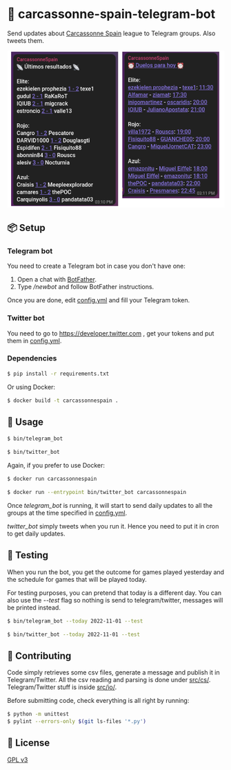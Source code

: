# 🤖 carcassonne-spain-telegram-bot
Send updates about [Carcassonne Spain](https://carcassonnespain.es/) league to Telegram groups. Also tweets them.

![Bot demo](img/demo.png)

## 📦 Setup

### Telegram bot

You need to create a Telegram bot in case you don't have one:

1. Open a chat with [BotFather](https://t.me/BotFather).
2. Type */newbot* and follow BotFather instructions.

Once you are done, edit [config.yml](config.yml) and fill your Telegram token.

### Twitter bot

You need to go to https://developer.twitter.com , get your tokens and put them in [config.yml](config.yml).

### Dependencies

```bash
$ pip install -r requirements.txt
```

Or using Docker:

```bash
$ docker build -t carcassonnespain .
```

## 🚀 Usage

```bash
$ bin/telegram_bot
```

```bash
$ bin/twitter_bot
```

Again, if you prefer to use Docker:

```bash
$ docker run carcassonnespain
```

```bash
$ docker run --entrypoint bin/twitter_bot carcassonnespain 
```

Once *telegram_bot* is running, it will start to send daily updates to all the groups at the time specified in [config.yml](config.yml).

*twitter_bot* simply tweets when you run it. Hence you need to put it in cron to get daily updates.

## 🧪 Testing

When you run the bot, you get the outcome for games played yesterday and the schedule for games that will be played today.

For testing purposes, you can pretend that today is a different day. You can also use the *--test* flag so nothing is send to telegram/twitter, messages will be printed instead.

```bash
$ bin/telegram_bot --today 2022-11-01 --test
```

```bash
$ bin/twitter_bot --today 2022-11-01 --test
```

## 👷 Contributing

Code simply retrieves some csv files, generate a message and publish it in Telegram/Twitter. All the csv reading and parsing is done under [src/cs/](src/cs/). Telegram/Twitter stuff is inside [src/io/](src/io/).

Before submitting code, check everything is all right by running:

```bash
$ python -m unittest
$ pylint --errors-only $(git ls-files '*.py')
```

## 📜 License

[GPL v3](https://www.gnu.org/licenses/gpl-3.0.en.html)


